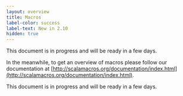 ```yaml
---
layout: overview
title: Macros
label-color: success
label-text: New in 2.10
hidden: true
---
```


This document is in progress and will be ready in a few days.

In the meanwhile, to get an overview of macros please follow our documentation at [http://scalamacros.org/documentation/index.html](http://scalamacros.org/documentation/index.html).

This document is in progress and will be ready in a few days.
